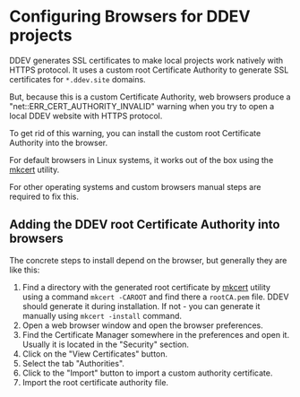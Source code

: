 # Configuring Browsers for DDEV projects

DDEV generates SSL certificates to make local projects work natively with HTTPS protocol. It uses a custom root Certificate Authority to generate SSL certificates for `*.ddev.site` domains.

But, because this is a custom Certificate Authority, web browsers produce a "net::ERR_CERT_AUTHORITY_INVALID" warning when you try to open a local DDEV website with HTTPS protocol.

To get rid of this warning, you can install the custom root Certificate Authority into the browser.

For default browsers in Linux systems, it works out of the box using the [mkcert](https://github.com/FiloSottile/mkcert) utility.

For other operating systems and custom browsers manual steps are required to fix this.

## Adding the DDEV root Certificate Authority into browsers

The concrete steps to install depend on the browser, but generally they are like this:

1. Find a directory with the generated root certificate by [mkcert](https://github.com/FiloSottile/mkcert) utility using a command `mkcert -CAROOT` and find there a `rootCA.pem` file. DDEV should generate it during installation. If not - you can generate it manually using `mkcert -install` command.
2. Open a web browser window and open the browser preferences.
3. Find the Certificate Manager somewhere in the preferences and open it. Usually it is located in the "Security" section.
4. Click on the "View Certificates" button.
5. Select the tab "Authorities".
6. Click to the "Import" button to import a custom authority certificate.
7. Import the root certificate authority file.
